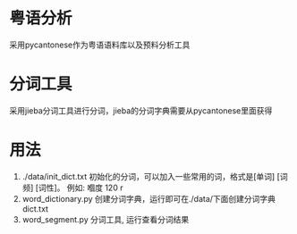 # 粤语分析
采用pycantonese作为粤语语料库以及预料分析工具

# 分词工具
采用jieba分词工具进行分词，jieba的分词字典需要从pycantonese里面获得

# 用法
1. ./data/init_dict.txt  初始化的分词，可以加入一些常用的词，格式是[单词] [词频] [词性]。 例如: 嗰度 120 r
2. word_dictionary.py 创建分词字典，运行即可在./data/下面创建分词字典dict.txt
3. word_segment.py 分词工具, 运行查看分词结果